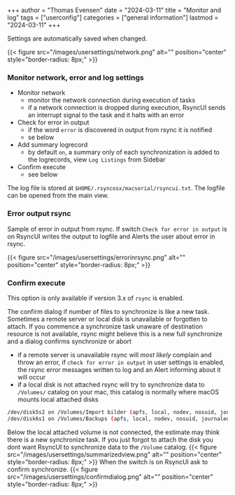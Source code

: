 +++
author = "Thomas Evensen"
date = "2024-03-11"
title =  "Monitor and log"
tags = ["userconfig"]
categories = ["general information"]
lastmod = "2024-03-11"
+++

Settings are automatically saved when changed.

{{< figure src="/images/usersettings/network.png" alt="" position="center" style="border-radius: 8px;" >}}

### Monitor network, error and log settings

- Monitor network
    - monitor the network connection during execution of tasks
    - if a network connection is dropped during execution, RsyncUI sends an interrupt signal to the task and it halts with an error
- Check for error in output
    - if the word `error` is discovered in output from rsync it is notified
    - se below
- Add summary logrecord
    - by default `on`, a summary only of each synchronization is added to the logrecords, view `Log Listings` from Sidebar
- Confirm execute
    - see below

The log file is stored at `$HOME/.rsyncosx/macserial/rsyncui.txt`. The logfile can be opened from the main view.

### Error output rsync

Sample of error in output from rsync. If switch `Check for error in output` is on RsyncUI writes the output to logfile and Alerts the user about error in rsync.

{{< figure src="/images/usersettings/errorinrsync.png" alt="" position="center" style="border-radius: 8px;" >}}

### Confirm execute

This option is only available if version 3.x of `rsync` is enabled.

The confirm dialog if number of files to synchronize is like a new task. Sometimes a remote server or local disk is unavailable or forgotten to attach. If you commence a synchronize task unaware of destination resource is not available, rsync might believe this is a new full synchronize and a dialog confirms synchronize or abort
- if a remote server is unavailable rsync will *most likely* complain and throw an error, if `check for error in output` in user settings is enabled, the rsync error messages written to log and an Alert informing about it will occur
- if a local disk is not attached rsync will try to synchronize data to `/Volumes/` catalog on your mac, this catalog is normally where macOS mounts local attached disks
```bash
/dev/disk5s2 on /Volumes/Import bilder (apfs, local, nodev, nosuid, journaled, noowners)
/dev/disk6s1 on /Volumes/Backups (apfs, local, nodev, nosuid, journaled, noowners)
```
Below the local attached volume is not connected, the estimate may think there is a new synchronize task. If you just forgot to attach the disk you dont want RsyncUI to synchronize data to the `/Volume` catalog.
{{< figure src="/images/usersettings/summarizedview.png" alt="" position="center" style="border-radius: 8px;" >}}
When the switch is on RsyncUI ask to confirm synchronize.
{{< figure src="/images/usersettings/confirmdialog.png" alt="" position="center" style="border-radius: 8px;" >}}
